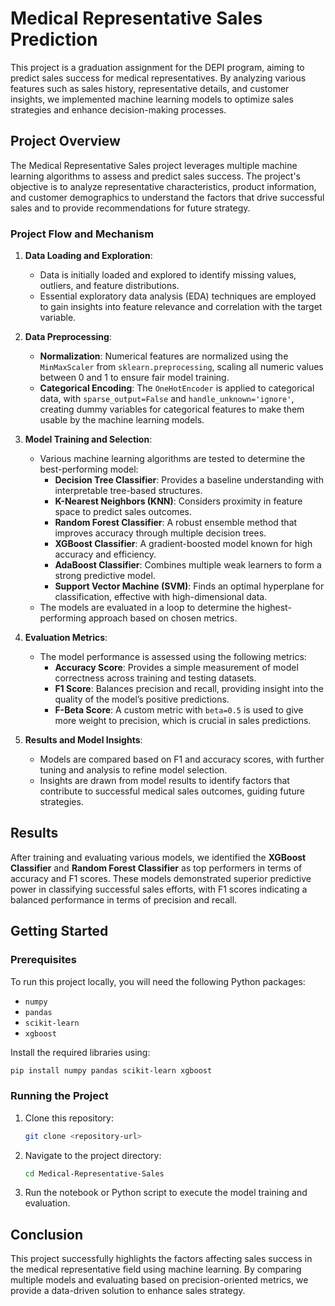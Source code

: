 # Medical Representative Sales Prediction

This project is a graduation assignment for the DEPI program, aiming to predict sales success for medical representatives. By analyzing various features such as sales history, representative details, and customer insights, we implemented machine learning models to optimize sales strategies and enhance decision-making processes.

## Project Overview

The Medical Representative Sales project leverages multiple machine learning algorithms to assess and predict sales success. The project's objective is to analyze representative characteristics, product information, and customer demographics to understand the factors that drive successful sales and to provide recommendations for future strategy.

### Project Flow and Mechanism

1. **Data Loading and Exploration**: 
   - Data is initially loaded and explored to identify missing values, outliers, and feature distributions.
   - Essential exploratory data analysis (EDA) techniques are employed to gain insights into feature relevance and correlation with the target variable.

2. **Data Preprocessing**:
   - **Normalization**: Numerical features are normalized using the `MinMaxScaler` from `sklearn.preprocessing`, scaling all numeric values between 0 and 1 to ensure fair model training.
   - **Categorical Encoding**: The `OneHotEncoder` is applied to categorical data, with `sparse_output=False` and `handle_unknown='ignore'`, creating dummy variables for categorical features to make them usable by the machine learning models.

3. **Model Training and Selection**:
   - Various machine learning algorithms are tested to determine the best-performing model:
     - **Decision Tree Classifier**: Provides a baseline understanding with interpretable tree-based structures.
     - **K-Nearest Neighbors (KNN)**: Considers proximity in feature space to predict sales outcomes.
     - **Random Forest Classifier**: A robust ensemble method that improves accuracy through multiple decision trees.
     - **XGBoost Classifier**: A gradient-boosted model known for high accuracy and efficiency.
     - **AdaBoost Classifier**: Combines multiple weak learners to form a strong predictive model.
     - **Support Vector Machine (SVM)**: Finds an optimal hyperplane for classification, effective with high-dimensional data.
   - The models are evaluated in a loop to determine the highest-performing approach based on chosen metrics.

4. **Evaluation Metrics**:
   - The model performance is assessed using the following metrics:
     - **Accuracy Score**: Provides a simple measurement of model correctness across training and testing datasets.
     - **F1 Score**: Balances precision and recall, providing insight into the quality of the model’s positive predictions.
     - **F-Beta Score**: A custom metric with `beta=0.5` is used to give more weight to precision, which is crucial in sales predictions.

5. **Results and Model Insights**:
   - Models are compared based on F1 and accuracy scores, with further tuning and analysis to refine model selection.
   - Insights are drawn from model results to identify factors that contribute to successful medical sales outcomes, guiding future strategies.

## Results

After training and evaluating various models, we identified the **XGBoost Classifier** and **Random Forest Classifier** as top performers in terms of accuracy and F1 scores. These models demonstrated superior predictive power in classifying successful sales efforts, with F1 scores indicating a balanced performance in terms of precision and recall.

## Getting Started

### Prerequisites

To run this project locally, you will need the following Python packages:
- `numpy`
- `pandas`
- `scikit-learn`
- `xgboost`

Install the required libraries using:
```bash
pip install numpy pandas scikit-learn xgboost
```

### Running the Project

1. Clone this repository:
   ```bash
   git clone <repository-url>
   ```
2. Navigate to the project directory:
   ```bash
   cd Medical-Representative-Sales
   ```
3. Run the notebook or Python script to execute the model training and evaluation.

## Conclusion

This project successfully highlights the factors affecting sales success in the medical representative field using machine learning. By comparing multiple models and evaluating based on precision-oriented metrics, we provide a data-driven solution to enhance sales strategy.
